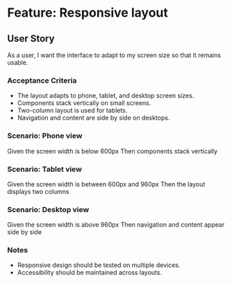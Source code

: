 # Feature: Responsive layout

## User Story

As a user, I want the interface to adapt to my screen size so that it remains usable.

### Acceptance Criteria

- The layout adapts to phone, tablet, and desktop screen sizes.
- Components stack vertically on small screens.
- Two-column layout is used for tablets.
- Navigation and content are side by side on desktops.

### Scenario: Phone view

Given the screen width is below 600px
Then components stack vertically

### Scenario: Tablet view

Given the screen width is between 600px and 960px
Then the layout displays two columns

### Scenario: Desktop view

Given the screen width is above 960px
Then navigation and content appear side by side

### Notes

- Responsive design should be tested on multiple devices.
- Accessibility should be maintained across layouts.
